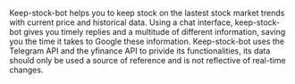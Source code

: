 Keep-stock-bot helps you to keep stock on the lastest stock market trends with current price and historical data. Using a chat interface, keep-stock-bot gives you timely replies and a multitude of different information, saving you the time it takes to Google these information. Keep-stock-bot uses the Telegram API and the yfinance API to privide its functionalities, its data should only be used a source of reference and is not reflective of real-time changes.
